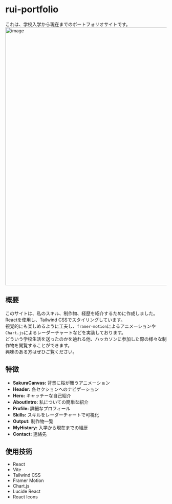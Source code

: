# rui-portfolio

これは、学校入学から現在までのポートフォリオサイトです。<br/>
<img width="1919" height="806" alt="image" src="https://github.com/user-attachments/assets/68d4ed49-bd3d-434f-a46d-c0e9dcc2fa7b" />


## 概要

このサイトは、私のスキル、制作物、経歴を紹介するために作成しました。<br/>
Reactを使用し、Tailwind CSSでスタイリングしています。<br/>
視覚的にも楽しめるように工夫し、`framer-motion`によるアニメーションや`Chart.js`によるレーダーチャートなどを実装しております。<br/>
どういう学校生活を送ったのかを辿れる他、ハッカソンに参加した際の様々な制作物を閲覧することができます。<br/>
興味のある方はぜひご覧ください。



## 特徴

- **SakuraCanvas:** 背景に桜が舞うアニメーション
- **Header:** 各セクションへのナビゲーション
- **Hero:** キャッチーな自己紹介
- **AboutIntro:** 私についての簡単な紹介
- **Profile:** 詳細なプロフィール
- **Skills:** スキルをレーダーチャートで可視化
- **Output:** 制作物一覧
- **MyHistory:** 入学から現在までの経歴
- **Contact:** 連絡先

## 使用技術

- React
- Vite
- Tailwind CSS
- Framer Motion
- Chart.js
- Lucide React
- React Icons
